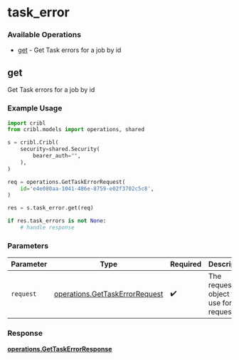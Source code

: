 # task_error

### Available Operations

* [get](#get) - Get Task errors for a job by id

## get

Get Task errors for a job by id

### Example Usage

```python
import cribl
from cribl.models import operations, shared

s = cribl.Cribl(
    security=shared.Security(
        bearer_auth="",
    ),
)

req = operations.GetTaskErrorRequest(
    id='e4e080aa-1041-486e-8759-e02f3702c5c8',
)

res = s.task_error.get(req)

if res.task_errors is not None:
    # handle response
```

### Parameters

| Parameter                                                                        | Type                                                                             | Required                                                                         | Description                                                                      |
| -------------------------------------------------------------------------------- | -------------------------------------------------------------------------------- | -------------------------------------------------------------------------------- | -------------------------------------------------------------------------------- |
| `request`                                                                        | [operations.GetTaskErrorRequest](../../models/operations/gettaskerrorrequest.md) | :heavy_check_mark:                                                               | The request object to use for the request.                                       |


### Response

**[operations.GetTaskErrorResponse](../../models/operations/gettaskerrorresponse.md)**

